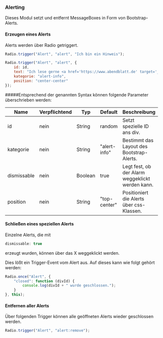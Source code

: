 ### Alerting
Dieses Modul setzt und entfernt MessageBoxes in Form von Bootstrap-Alerts.

#### Erzeugen eines Alerts
Alerts werden über Radio getriggert.

```javascript
Radio.trigger("Alert", "alert", "Ich bin ein Hinweis");

Radio.trigger("Alert", "alert", {
    id: id,
    text: "Ich lese gerne <a href='https://www.abendblatt.de' target='_blank' class='alert-link'>Zeitung</a>.",
    kategorie: "alert-info",
    position: "center-center"
});
```
#####Entsprechend der genannten Syntax können folgende Parameter überschrieben werden:

|Name|Verpflichtend|Typ|Default|Beschreibung|Beispiel|
|----|-------------|---|-------|------------|--------|
|id|nein|String|random|Setzt spezielle ID ans div.||
|kategorie|nein|String|"alert-info"|Bestimmt das Layout des Bootstrap-Alerts.|Siehe [Bootstrap](https://getbootstrap.com/docs/3.3/components/#alerts)|
|dismissable|nein|Boolean|true|Legt fest, ob der Alarm weggeklickt werden kann.|[true | false]|
|position|nein|String|"top-center"|Positioniert die Alerts über css-Klassen.|[top-center | center-center]|

#### Schließen eines speziellen Alerts
Einzelne Alerts, die mit

```javascript
dismissable: true
```

erzeugt wurden, können über das X weggeklickt werden.

Dies lößt ein Trigger-Event vom Alert aus. Auf dieses kann wie folgt gehört werden:

```javascript
Radio.once("Alert", {
    "closed": function (divId) {
        console.log(divId + " wurde geschlossen.");
    }
}, this);
```

#### Entfernen aller Alerts
Über folgenden Trigger können alle geöffneten Alerts wieder geschlossen werden.

```javascript
Radio.trigger("Alert", "alert:remove");
```

